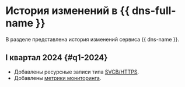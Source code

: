 # История изменений в {{ dns-full-name }}

В разделе представлена история изменений сервиса {{ dns-name }}.

## I квартал 2024 {#q1-2024}

* Добавлены ресурсные записи типа [SVCB/HTTPS](./concepts/resource-record.md#svcb-and-https-svcb-https).
* Добавлены [метрики мониторинга](./metrics.md).

